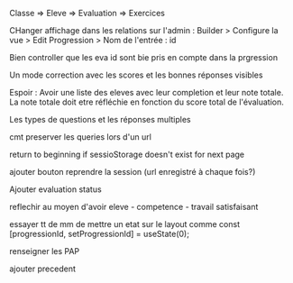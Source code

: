 Classe => Eleve => Evaluation => Exercices

CHanger affichage dans les relations sur l'admin : Builder > Configure la vue > Edit Progression > Nom de l'entrée : id

Bien controller que les eva id sont bie  pris en compte dans la prgression

Un mode correction avec les scores et les bonnes réponses visibles

Espoir : Avoir une liste des eleves avec leur completion et leur note totale. La note totale doit etre réfléchie en fonction du score total de l'évaluation.

Les types de questions et les réponses multiples

cmt preserver les queries lors d'un url

return to beginning if sessioStorage doesn't exist for next page

ajouter bouton reprendre la session (url enregistré à chaque fois?)

Ajouter evaluation status 

reflechir au moyen d'avoir eleve - competence - travail satisfaisant

essayer tt de mm de mettre un etat sur le layout comme   const [progressionId, setProgressionId] = useState(0);

renseigner les PAP

ajouter precedent